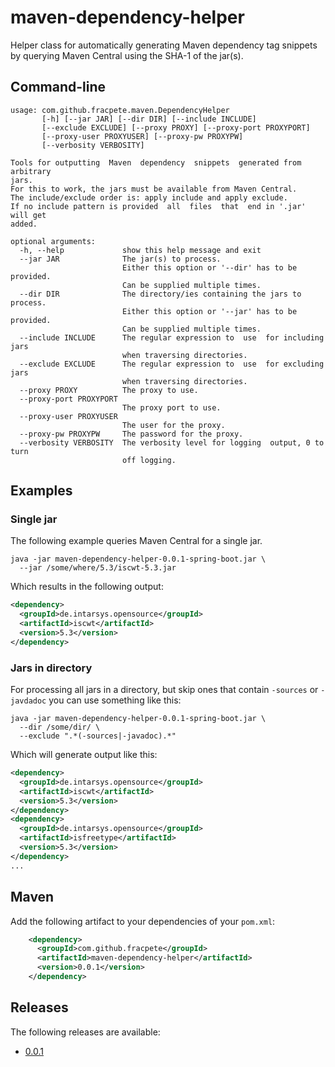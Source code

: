 # maven-dependency-helper
Helper class for automatically generating Maven dependency tag snippets by
querying Maven Central using the SHA-1 of the jar(s).

## Command-line

```
usage: com.github.fracpete.maven.DependencyHelper
       [-h] [--jar JAR] [--dir DIR] [--include INCLUDE]
       [--exclude EXCLUDE] [--proxy PROXY] [--proxy-port PROXYPORT]
       [--proxy-user PROXYUSER] [--proxy-pw PROXYPW]
       [--verbosity VERBOSITY]

Tools for outputting  Maven  dependency  snippets  generated from arbitrary
jars.
For this to work, the jars must be available from Maven Central.
The include/exclude order is: apply include and apply exclude.
If no include pattern is provided  all  files  that  end in '.jar' will get
added.

optional arguments:
  -h, --help             show this help message and exit
  --jar JAR              The jar(s) to process.
                         Either this option or '--dir' has to be provided.
                         Can be supplied multiple times.
  --dir DIR              The directory/ies containing the jars to process.
                         Either this option or '--jar' has to be provided.
                         Can be supplied multiple times.
  --include INCLUDE      The regular expression to  use  for including jars
                         when traversing directories.
  --exclude EXCLUDE      The regular expression to  use  for excluding jars
                         when traversing directories.
  --proxy PROXY          The proxy to use.
  --proxy-port PROXYPORT
                         The proxy port to use.
  --proxy-user PROXYUSER
                         The user for the proxy.
  --proxy-pw PROXYPW     The password for the proxy.
  --verbosity VERBOSITY  The verbosity level for logging  output, 0 to turn
                         off logging.
```

## Examples

### Single jar

The following example queries Maven Central for a single jar.

```
java -jar maven-dependency-helper-0.0.1-spring-boot.jar \
  --jar /some/where/5.3/iscwt-5.3.jar
```

Which results in the following output:

```xml
<dependency>
  <groupId>de.intarsys.opensource</groupId>
  <artifactId>iscwt</artifactId>
  <version>5.3</version>
</dependency>
```


### Jars in directory

For processing all jars in a directory, but skip ones that contain `-sources`
or `-javdadoc` you can use something like this:

```
java -jar maven-dependency-helper-0.0.1-spring-boot.jar \
  --dir /some/dir/ \
  --exclude ".*(-sources|-javadoc).*"
```

Which will generate output like this:

```xml
<dependency>
  <groupId>de.intarsys.opensource</groupId>
  <artifactId>iscwt</artifactId>
  <version>5.3</version>
</dependency>
<dependency>
  <groupId>de.intarsys.opensource</groupId>
  <artifactId>isfreetype</artifactId>
  <version>5.3</version>
</dependency>
...
```


## Maven

Add the following artifact to your dependencies of your `pom.xml`:

```xml
    <dependency>
      <groupId>com.github.fracpete</groupId>
      <artifactId>maven-dependency-helper</artifactId>
      <version>0.0.1</version>
    </dependency>
```

## Releases

The following releases are available:

* [0.0.1](https://github.com/fracpete/maven-dependency-helper/releases/download/maven-dependency-helper-0.0.1/maven-dependency-helper-0.0.1-spring-boot.jar)
